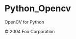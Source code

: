 # Python_Opencv
OpenCV for Python

<div class="footer">
        &copy; 2004 Foo Corporation
    </div>
